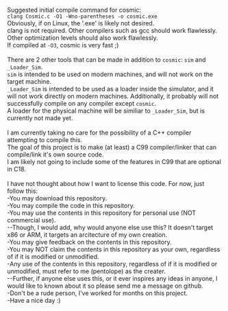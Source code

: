 Suggested initial compile command for cosmic:\
`clang Cosmic.c -O1 -Wno-parentheses -o cosmic.exe`\
Obviously, if on Linux, the '.exe' is likely not desired.\
clang is not required. Other compilers such as gcc should work flawlessly. Other optimization levels should also work flawlessly.\
If compiled at `-O3`, cosmic is very fast ;)\
\
There are 2 other tools that can be made in addition to `cosmic`: `sim` and `_Loader_Sim`.\
`sim` is intended to be used on modern machines, and will not work on the target machine.\
`_Loader_Sim` is intended to be used as a loader inside the simulator, and it will not work directly on modern machines. Additionally, it probably will not successfully compile on any compiler except `cosmic`.\
A loader for the physical machine will be similiar to `_Loader_Sim`, but is currently not made yet.\
\
I am currently taking no care for the possibility of a C++ compiler attempting to compile this.\
The goal of this project is to make (at least) a C99 compiler/linker that can compile/link it's own source code.\
I am likely not going to include some of the features in C99 that are optional in C18.\
\
I have not thought about how I want to license this code. For now, just follow this:\
-You may download this repository.\
-You may compile the code in this repository.\
-You may use the contents in this repository for personal use (NOT commercial use).\
--Though, I would add, why would anyone else use this? It doesn't target x86 or ARM, it targets an arcitecture of my own creation.\
-You may give feedback on the contents in this repository.\
-You may NOT claim the contents in this repository as your own, regardless of if it is modified or unmodified.\
-Any use of the contents in this repository, regardless of if it is modified or unmodified, must refer to me (pentolope) as the creater.\
--Further, if anyone else uses this, or it ever inspires any ideas in anyone, I would like to known about it so please send me a message on github.\
-Don't be a rude person, I've worked for months on this project.\
-Have a nice day :)


